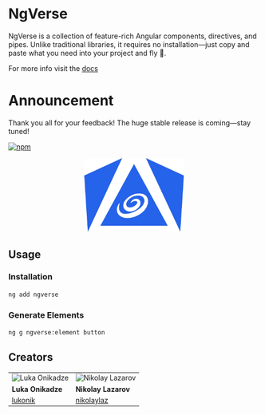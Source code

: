 # NgVerse

NgVerse is a collection of feature-rich Angular components, directives, and pipes. Unlike traditional libraries, it requires no installation—just copy and paste what you need into your project and fly 🚀.

For more info visit the [docs](https://ui.ngverse.dev)

# Announcement

Thank you all for your feedback! The huge stable release is
coming—stay tuned!

[![npm](https://img.shields.io/npm/v/@ngverse/ui?label=npm&logo=npm)](https://www.npmjs.com/package/@ngverse/ui)

<p align="center">
   <img src="logo.png" alt="Logo" width="200px" />
</p>

## Usage

### Installation

```bash
ng add ngverse
```

### Generate Elements

```bash
ng g ngverse:element button
```

## Creators

|                                                           |                                                                |
| --------------------------------------------------------- | -------------------------------------------------------------- |
| ![Luka Onikadze](https://github.com/lukonik.png?size=150) | ![Nikolay Lazarov](https://github.com/nikolaylaz.png?size=150) |
| **Luka Onikadze**                                         | **Nikolay Lazarov**                                            |
| [lukonik](https://github.com/lukonik)                     | [nikolaylaz](https://github.com/nikolaylaz)                    |
